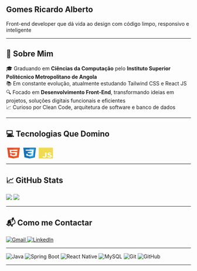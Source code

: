 <h2> Gomes Ricardo Alberto </h2>

<p> Front-end developer que dá vida ao design com código limpo, responsivo e inteligente </p>

---

## 🚀 Sobre Mim

🎓 Graduando em **Ciências da Computação** pelo **Instituto Superior Politécnico Metropolitano de Angola**  
📚 Em constante evolução, atualmente estudando Tailwind CSS e React JS  
🔍 Focado em **Desenvolvimento Front-End**, transformando ideias em projetos, soluções digitais funcionais e eficientes    
📈 Curioso por Clean Code, arquitetura de software e banco de dados

---

## 💻 Tecnologias Que Domino

<div style="display: inline_block">
  <img align="center" alt="Gomes-HTML" height="30" width="40" src="https://raw.githubusercontent.com/devicons/devicon/master/icons/html5/html5-original.svg">
  <img align="center" alt="Gomes-CSS" height="30" width="40" src="https://raw.githubusercontent.com/devicons/devicon/master/icons/css3/css3-original.svg">
  <img align="center" alt="Gomes-Js" height="30" width="40" src="https://raw.githubusercontent.com/devicons/devicon/master/icons/javascript/javascript-plain.svg">
</div>

---

## 📈 GitHub Stats

<p>
  <img src="https://github-readme-stats.vercel.app/api?username=gomes-alberto&show_icons=true&theme=github_dark" width="450"/>
  <img src="https://github-readme-stats.vercel.app/api/top-langs/?username=gomes-alberto&layout=compact&theme=github_dark" width="450"/>
</p>

---

## 📬 Como me Contactar

<p align="left">
  <a href="mailto:juliocesarcxz29@gmail.com" target="_blank">
    <img src="https://img.shields.io/badge/Gmail-D14836?style=for-the-badge&logo=gmail&logoColor=white" alt="Gmail">
  </a>
  <a href="https://www.linkedin.com/in/julio-cesar-rodrigues29/" target="_blank">
    <img src="https://img.shields.io/badge/LinkedIn-0A66C2?style=for-the-badge&logo=linkedin&logoColor=white" alt="LinkedIn">
  </a>
</p>

---

![Java](https://img.shields.io/badge/Java-ED8B00?style=for-the-badge&logo=java&logoColor=white)
![Spring Boot](https://img.shields.io/badge/Spring_Boot-6DB33F?style=for-the-badge&logo=spring-boot&logoColor=white)
![React Native](https://img.shields.io/badge/React_Native-61DAFB?style=for-the-badge&logo=react&logoColor=black)
![MySQL](https://img.shields.io/badge/MySQL-005C84?style=for-the-badge&logo=mysql&logoColor=white)
![Git](https://img.shields.io/badge/Git-F05032?style=for-the-badge&logo=git&logoColor=white)
![GitHub](https://img.shields.io/badge/GitHub-181717?style=for-the-badge&logo=github&logoColor=white)

---

